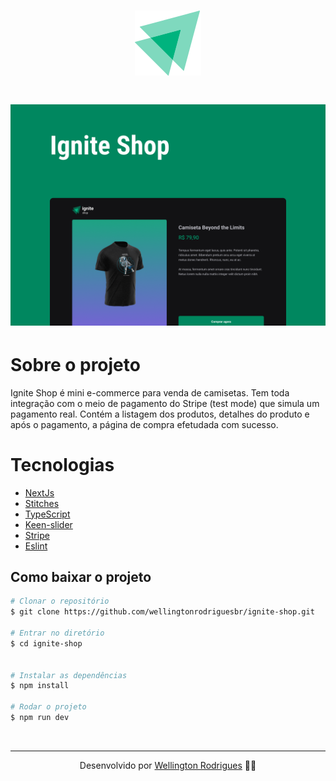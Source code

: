<h1 align="center">
  <img src="./public/assets/favicon.svg">
</h1>

<h1 align="center">
  <img src="./public/assets/Capa.png">
</h1>

# Sobre o projeto

<p>
  Ignite Shop é mini e-commerce para venda de camisetas. Tem toda integração com o meio de pagamento do Stripe (test mode) que simula um pagamento real. Contém a listagem dos produtos, detalhes do produto e após o pagamento, a página de compra efetudada com sucesso.
</p>

# Tecnologias

- [NextJs](https://nextjs.org/)
- [Stitches](https://stitches.dev/)
- [TypeScript](https://www.typescriptlang.org/)
- [Keen-slider](https://keen-slider.io/)
- [Stripe](https://stripe.com/)
- [Eslint](https://eslint.org/)

## Como baixar o projeto

```bash
# Clonar o repositório
$ git clone https://github.com/wellingtonrodriguesbr/ignite-shop.git

# Entrar no diretório
$ cd ignite-shop


# Instalar as dependências
$ npm install

# Rodar o projeto
$ npm run dev
```

<br/>
<hr/>

<p align="center">Desenvolvido por <a href="https://www.linkedin.com/in/wellingtonrodriguesbr/" target="_blank">Wellington Rodrigues</a> ✌🏽</p>
